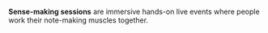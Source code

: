 **Sense-making sessions** are immersive hands-on live events where people work their note-making muscles together.